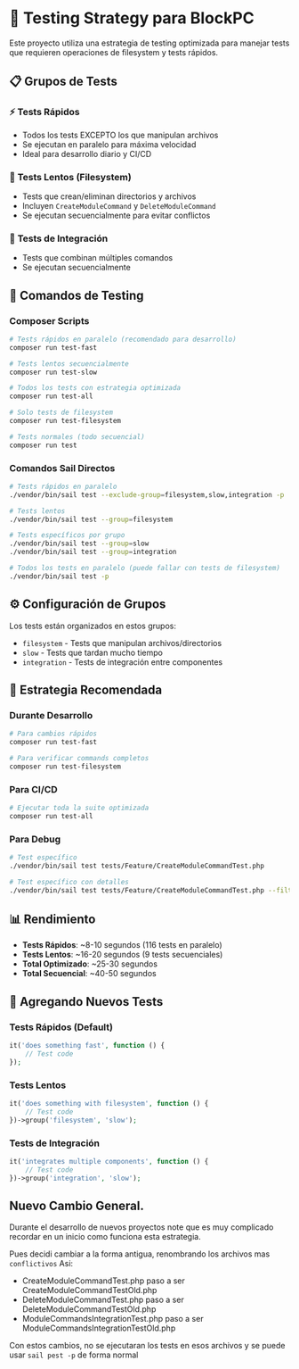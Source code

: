 # 🧪 Testing Strategy para BlockPC

Este proyecto utiliza una estrategia de testing optimizada para manejar tests que requieren operaciones de filesystem y tests rápidos.

## 📋 **Grupos de Tests**

### ⚡ **Tests Rápidos**
- Todos los tests EXCEPTO los que manipulan archivos
- Se ejecutan en paralelo para máxima velocidad
- Ideal para desarrollo diario y CI/CD

### 🐌 **Tests Lentos (Filesystem)**
- Tests que crean/eliminan directorios y archivos
- Incluyen `CreateModuleCommand` y `DeleteModuleCommand`
- Se ejecutan secuencialmente para evitar conflictos

### 🔄 **Tests de Integración**
- Tests que combinan múltiples comandos
- Se ejecutan secuencialmente

## 🚀 **Comandos de Testing**

### Composer Scripts
```bash
# Tests rápidos en paralelo (recomendado para desarrollo)
composer run test-fast

# Tests lentos secuencialmente
composer run test-slow

# Todos los tests con estrategia optimizada
composer run test-all

# Solo tests de filesystem
composer run test-filesystem

# Tests normales (todo secuencial)
composer run test
```

### Comandos Sail Directos
```bash
# Tests rápidos en paralelo
./vendor/bin/sail test --exclude-group=filesystem,slow,integration -p

# Tests lentos
./vendor/bin/sail test --group=filesystem

# Tests específicos por grupo
./vendor/bin/sail test --group=slow
./vendor/bin/sail test --group=integration

# Todos los tests en paralelo (puede fallar con tests de filesystem)
./vendor/bin/sail test -p
```

## ⚙️ **Configuración de Grupos**

Los tests están organizados en estos grupos:

- `filesystem` - Tests que manipulan archivos/directorios
- `slow` - Tests que tardan mucho tiempo
- `integration` - Tests de integración entre componentes

## 🎯 **Estrategia Recomendada**

### Durante Desarrollo
```bash
# Para cambios rápidos
composer run test-fast

# Para verificar commands completos
composer run test-filesystem
```

### Para CI/CD
```bash
# Ejecutar toda la suite optimizada
composer run test-all
```

### Para Debug
```bash
# Test específico
./vendor/bin/sail test tests/Feature/CreateModuleCommandTest.php

# Test específico con detalles
./vendor/bin/sail test tests/Feature/CreateModuleCommandTest.php --filter="crea un paquete con modelo"
```

## 📊 **Rendimiento**

- **Tests Rápidos**: ~8-10 segundos (116 tests en paralelo)
- **Tests Lentos**: ~16-20 segundos (9 tests secuenciales)
- **Total Optimizado**: ~25-30 segundos
- **Total Secuencial**: ~40-50 segundos

## 🔧 **Agregando Nuevos Tests**

### Tests Rápidos (Default)
```php
it('does something fast', function () {
    // Test code
});
```

### Tests Lentos
```php
it('does something with filesystem', function () {
    // Test code
})->group('filesystem', 'slow');
```

### Tests de Integración
```php
it('integrates multiple components', function () {
    // Test code
})->group('integration', 'slow');
```

## Nuevo Cambio General.

Durante el desarrollo de nuevos proyectos note que es muy complicado recordar en un inicio como funciona esta estrategia.

Pues decidi cambiar a la forma antigua, renombrando los archivos mas `conflictivos`
Asi:
- CreateModuleCommandTest.php paso a ser CreateModuleCommandTestOld.php
- DeleteModuleCommandTest.php paso a ser DeleteModuleCommandTestOld.php
- ModuleCommandsIntegrationTest.php paso a ser ModuleCommandsIntegrationTestOld.php

Con estos cambios, no se ejecutaran los tests en esos archivos y se puede usar `sail pest -p` de forma normal
